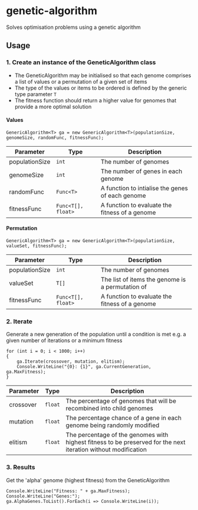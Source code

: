 # genetic-algorithm
Solves optimisation problems using a genetic algorithm

## Usage
### 1. Create an instance of the GeneticAlgorithm class
- The GeneticAlgorithm may be initialised so that each genome comprises a list of values or a permutation of a given set of items
- The type of the values or items to be ordered is defined by the generic type parameter `T`
- The fitness function should return a higher value for genomes that provide a more optimal solution

#### Values
```
GenericAlgorithm<T> ga = new GenericAlgorithm<T>(populationSize, genomeSize, randomFunc, fitnessFunc);
```
Parameter | Type | Description
--- | --- | ---
populationSize | `int` | The number of genomes
genomeSize | `int` | The number of genes in each genome
randomFunc | `Func<T>` | A function to intialise the genes of each genome
fitnessFunc | `Func<T[], float>` | A function to evaluate the fitness of a genome

#### Permutation
```
GenericAlgorithm<T> ga = new GenericAlgorithm<T>(populationSize, valueSet, fitnessFunc);
```
Parameter | Type | Description
--- | --- | ---
populationSize | `int` | The number of genomes
valueSet | `T[]` | The list of items the genome is a permutation of
fitnessFunc | `Func<T[], float>` | A function to evaluate the fitness of a genome

### 2. Iterate
Generate a new generation of the population until a condition is met e.g. a given number of iterations or a minimum fitness
```
for (int i = 0; i < 1000; i++)
{
    ga.Iterate(crossover, mutation, elitism);
    Console.WriteLine("{0}: {1}", ga.CurrentGeneration, ga.MaxFitness);
}
```
Parameter | Type | Description
--- | --- | ---
crossover | `float` | The percentage of genomes that will be recombined into child genomes
mutation | `float` | The percentage chance of a gene in each genome being randomly modified
elitism | `float` | The percentage of the genomes with highest fitness to be preserved for the next iteration without modification

### 3. Results
Get the 'alpha' genome (highest fitness) from the GeneticAlgorithm
```
Console.WriteLine("Fitness: " + ga.MaxFitness);
Console.WriteLine("Genes:");
ga.AlphaGenes.ToList().ForEach(i => Console.WriteLine(i));
```
